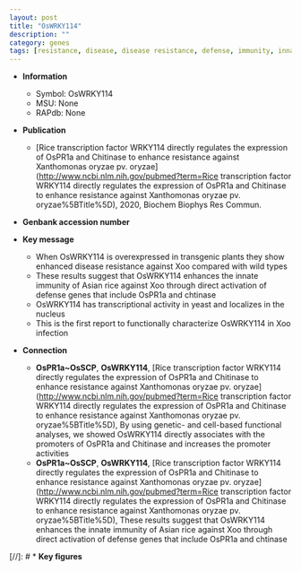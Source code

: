```yaml
---
layout: post
title: "OsWRKY114"
description: ""
category: genes
tags: [resistance, disease, disease resistance, defense, immunity, innate immunity, nucleus,  xoo ]
---
```


* **Information**  
    + Symbol: OsWRKY114  
    + MSU: None  
    + RAPdb: None  

* **Publication**  
    + [Rice transcription factor WRKY114 directly regulates the expression of OsPR1a and Chitinase to enhance resistance against Xanthomonas oryzae pv. oryzae](http://www.ncbi.nlm.nih.gov/pubmed?term=Rice transcription factor WRKY114 directly regulates the expression of OsPR1a and Chitinase to enhance resistance against Xanthomonas oryzae pv. oryzae%5BTitle%5D), 2020, Biochem Biophys Res Commun.

* **Genbank accession number**  

* **Key message**  
    + When OsWRKY114 is overexpressed in transgenic plants they show enhanced disease resistance against Xoo compared with wild types
    + These results suggest that OsWRKY114 enhances the innate immunity of Asian rice against Xoo through direct activation of defense genes that include OsPR1a and chtinase
    + OsWRKY114 has transcriptional activity in yeast and localizes in the nucleus
    + This is the first report to functionally characterize OsWRKY114 in Xoo infection

* **Connection**  
    + __OsPR1a~OsSCP__, __OsWRKY114__, [Rice transcription factor WRKY114 directly regulates the expression of OsPR1a and Chitinase to enhance resistance against Xanthomonas oryzae pv. oryzae](http://www.ncbi.nlm.nih.gov/pubmed?term=Rice transcription factor WRKY114 directly regulates the expression of OsPR1a and Chitinase to enhance resistance against Xanthomonas oryzae pv. oryzae%5BTitle%5D),  By using genetic- and cell-based functional analyses, we showed OsWRKY114 directly associates with the promoters of OsPR1a and Chitinase and increases the promoter activities
    + __OsPR1a~OsSCP__, __OsWRKY114__, [Rice transcription factor WRKY114 directly regulates the expression of OsPR1a and Chitinase to enhance resistance against Xanthomonas oryzae pv. oryzae](http://www.ncbi.nlm.nih.gov/pubmed?term=Rice transcription factor WRKY114 directly regulates the expression of OsPR1a and Chitinase to enhance resistance against Xanthomonas oryzae pv. oryzae%5BTitle%5D),  These results suggest that OsWRKY114 enhances the innate immunity of Asian rice against Xoo through direct activation of defense genes that include OsPR1a and chtinase

[//]: # * **Key figures**  


